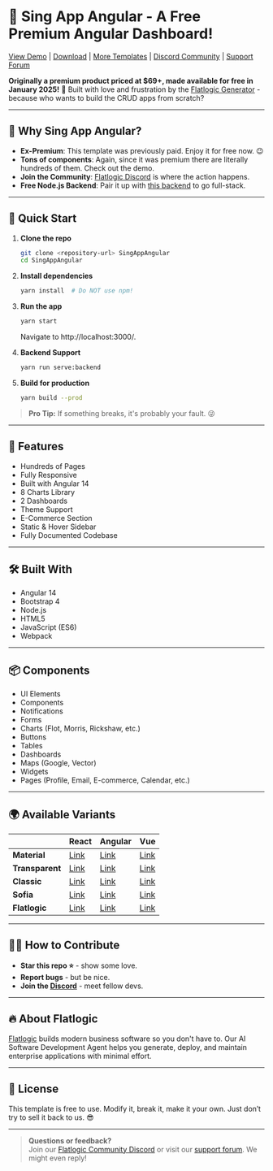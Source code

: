 # 🚀 Sing App Angular - A Free Premium Angular Dashboard!

[View Demo](https://flatlogic.com/templates/sing-app-angular/demo) | [Download](https://github.com/flatlogic/sing-app-angular/archive/refs/heads/master.zip) | [More Templates](https://flatlogic.com/templates) | [Discord Community](https://discord.gg/flatlogic-community) | [Support Forum](https://flatlogic.com/forum)

**Originally a premium product priced at $69+, made available for free in January 2025!** 🎉 Built with love and frustration by the [Flatlogic Generator](https://flatlogic.com/ai-software-development-agent) - because who wants to build the CRUD apps from scratch?

---

## 🎯 Why Sing App Angular?
- **Ex-Premium**: This template was previously paid. Enjoy it for free now. 😉
- **Tons of components**: Again, since it was premium there are literally hundreds of them. Check out the demo.
- **Join the Community**: [Flatlogic Discord](https://discord.gg/flatlogic-community) is where the action happens.
- **Free Node.js Backend**: Pair it up with [this backend](https://github.com/flatlogic/nodejs-backend) to go full-stack.

---

## 🚀 Quick Start

1. **Clone the repo**  
   ```bash
   git clone <repository-url> SingAppAngular
   cd SingAppAngular
   ```
2. **Install dependencies**  
   ```bash
   yarn install  # Do NOT use npm!
   ```
3. **Run the app**  
   ```bash
   yarn start
   ```
   Navigate to http://localhost:3000/.

4. **Backend Support**  
   ```bash
   yarn run serve:backend
   ```

5. **Build for production**  
   ```bash
   yarn build --prod
   ```

> **Pro Tip:** If something breaks, it's probably your fault. 😜

---

## 🧩 Features

- Hundreds of Pages
- Fully Responsive
- Built with Angular 14
- 8 Charts Library
- 2 Dashboards
- Theme Support
- E-Commerce Section
- Static & Hover Sidebar
- Fully Documented Codebase

---

## 🛠 Built With
- Angular 14
- Bootstrap 4
- Node.js
- HTML5
- JavaScript (ES6)
- Webpack

---

## 📦 Components
- UI Elements
- Components
- Notifications
- Forms
- Charts (Flot, Morris, Rickshaw, etc.)
- Buttons
- Tables
- Dashboards
- Maps (Google, Vector)
- Widgets
- Pages (Profile, Email, E-commerce, Calendar, etc.)

---

## 🌍 Available Variants

|               | **React**                                                  | **Angular**                                                    | **Vue**                                               |
|---------------|------------------------------------------------------------|----------------------------------------------------------------|-------------------------------------------------------|
| **Material**  | [Link](#)                                                 | [Link](#)                                                      | [Link](#)                                            |
| **Transparent** | [Link](#)                                               | [Link](#)                                                      | [Link](#)                                            |
| **Classic**   | [Link](#)                                                 | [Link](#)                                                      | [Link](#)                                            |
| **Sofia**     | [Link](#)                                                 | [Link](#)                                                      | [Link](#)                                            |
| **Flatlogic** | [Link](#)                                                 | [Link](#)                                                      | [Link](#)                                            |

---

## 👨‍💻 How to Contribute
- **Star this repo ⭐** - show some love.
- **Report bugs** - but be nice.
- **Join the [Discord](<insert-discord-invite-link>)** - meet fellow devs.

---

## 🔥 About Flatlogic
[Flatlogic](https://flatlogic.com/ai-software-development-agent) builds modern business software so you don't have to. Our AI Software Development Agent helps you generate, deploy, and maintain enterprise applications with minimal effort.

---

## 📜 License
This template is free to use. Modify it, break it, make it your own. Just don’t try to sell it back to us. 😎

---

> **Questions or feedback?**  
> Join our [Flatlogic Community Discord](https://discord.gg/flatlogic-community) or visit our [support forum](https://flatlogic.com/forum). We might even reply!

